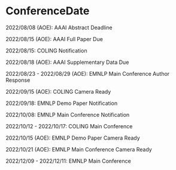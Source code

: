 # ConferenceDate

2022/08/08 (AOE): AAAI Abstract Deadline

2022/08/15 (AOE): AAAI Full Paper Due

2022/08/15: COLING Notification

2022/08/18 (AOE): AAAI Supplementary Data Due

2022/08/23 - 2022/08/29 (AOE): EMNLP Main Conference Author Response

2022/09/15 (AOE): COLING Camera Ready

2022/09/18: EMNLP Demo Paper Notification

2022/10/08: EMNLP Main Conference Notification

2022/10/12 - 2022/10/17: COLING Main Conference

2022/10/15 (AOE): EMNLP Demo Paper Camera Ready

2022/10/21 (AOE): EMNLP Main Conference Camera Ready

2022/12/09 - 2022/12/11: EMNLP Main Conference
